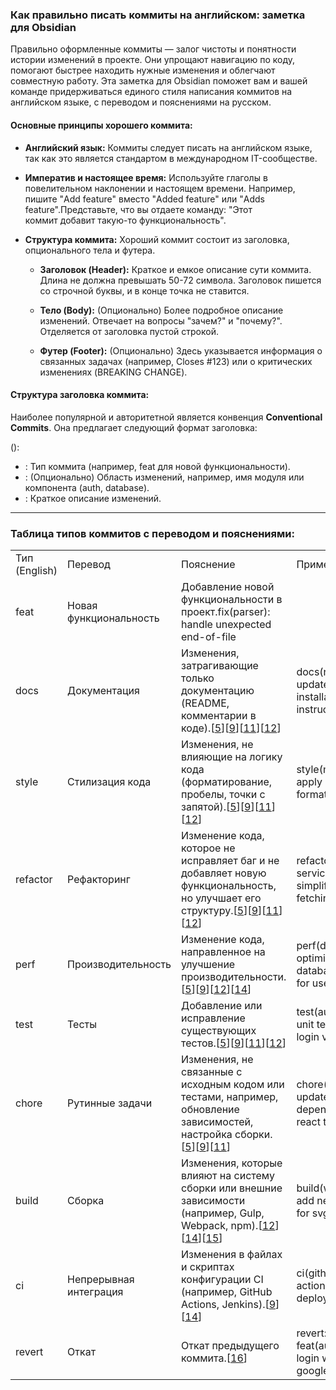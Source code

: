 
### Как правильно писать коммиты на английском: заметка для Obsidian

Правильно оформленные коммиты — залог чистоты и понятности истории изменений в проекте. Они упрощают навигацию по коду, помогают быстрее находить нужные изменения и облегчают совместную работу. Эта заметка для Obsidian поможет вам и вашей команде придерживаться единого стиля написания коммитов на английском языке, с переводом и пояснениями на русском.

#### Основные принципы хорошего коммита:

- **Английский язык:** Коммиты следует писать на английском языке, так как это является стандартом в международном IT-сообществе.
    
- **Императив и настоящее время:** Используйте глаголы в повелительном наклонении и настоящем времени. Например, пишите "Add feature" вместо "Added feature" или "Adds feature".Представьте, что вы отдаете команду: "Этот коммит добавит такую-то функциональность".
    
- **Структура коммита:** Хороший коммит состоит из заголовка, опционального тела и футера.
    
    - **Заголовок (Header):** Краткое и емкое описание сути коммита. Длина не должна превышать 50-72 символа. Заголовок пишется со строчной буквы, и в конце точка не ставится.
        
    - **Тело (Body):** (Опционально) Более подробное описание изменений. Отвечает на вопросы "зачем?" и "почему?". Отделяется от заголовка пустой строкой.
        
    - **Футер (Footer):** (Опционально) Здесь указывается информация о связанных задачах (например, Closes #123) или о критических изменениях (BREAKING CHANGE).
        

#### Структура заголовка коммита:

Наиболее популярной и авторитетной является конвенция **Conventional Commits**. Она предлагает следующий формат заголовка:

<type>(<scope>): <description>

- <type>: Тип коммита (например, feat для новой функциональности).    
- <scope>: (Опционально) Область изменений, например, имя модуля или компонента (auth, database).
- <description>: Краткое описание изменений.
---

### Таблица типов коммитов с переводом и пояснениями:

|   |   |   |   |
|---|---|---|---|
|Тип (English)|Перевод|Пояснение|Пример|
|feat|Новая функциональность|Добавление новой функциональности в проект.fix(parser): handle unexpected end-of-file|
|docs|Документация|Изменения, затрагивающие только документацию (README, комментарии в коде).[[5](https://www.google.com/url?sa=E&q=https%3A%2F%2Fvertexaisearch.cloud.google.com%2Fgrounding-api-redirect%2FAUZIYQFeRrog9vYzWues2pN_ENZBj8P9IiG4BbB-thbsfHUniYbwjR8tyuYqlWynPMP_NaZ-dDkUOxhAJ_F16bLaoK3gNfWVB6YsNPrxX_jtTPwVTCMoCjJAz81u0a0KGyrdwe_zly88kJMM_PcYJWqPh6erP93VkS2kNg%3D%3D)][[9](https://www.google.com/url?sa=E&q=https%3A%2F%2Fvertexaisearch.cloud.google.com%2Fgrounding-api-redirect%2FAUZIYQEllGntggzL8ZAGsAgXYFTwekChWWrFBv17YdiDZ8TTalj2-R_8cX_JtblTJaaJayNIHGtVVDYIDIPUAz8JyWiwXXDZUL7RvJZGBeGufTDFquS2pmTXtxjVMQJOkZVkiZJy1GvX4-AWRqrClF2RTr97ls_qzlw7XmNpRmAnUgvoABQXn-u2W0heWk1k73FtFU1t_MRcJy4sQFKiMfg5s8uftJHfOED7aE0B7ley5Sq-Klvs)][[11](https://www.google.com/url?sa=E&q=https%3A%2F%2Fvertexaisearch.cloud.google.com%2Fgrounding-api-redirect%2FAUZIYQFe_E7xiWE3h579v7bfdLqY2X43hFKADhT76Fv4_1wdk23ZbpFo8An2nsPtoumsgO84Y7JI0SLgCUG1_Lnqr36dbWjlX6sdcz8ilCo8tvmb1kE_wTeDC5IAEFm3WODtRUrSD2pRoaVj-DEn_COfBDHxv7GxSEAf49gvFR1GEJu5oH0UqGo%3D)][[12](https://www.google.com/url?sa=E&q=https%3A%2F%2Fvertexaisearch.cloud.google.com%2Fgrounding-api-redirect%2FAUZIYQHlPO8AyJ7EpKTNIpjaPii4XUIAibntPv18IXNropVuhy9qJLEwU0fhXIN1v2qzM41FIG6n_rGirHfDO4Af1fgDrHhXi-kr1dDxcUmWu-_1HhSLjbMjEE6K8Ziq3N_GznOktgNRXv0XnPcHuEgfLmd0A_gU46MNt6oueoVfKUUQ7rIK--Gp37E44TSk63DiEvc-ZyVAFLxsseEg4w%3D%3D)]|docs(readme): update installation instructions|
|style|Стилизация кода|Изменения, не влияющие на логику кода (форматирование, пробелы, точки с запятой).[[5](https://www.google.com/url?sa=E&q=https%3A%2F%2Fvertexaisearch.cloud.google.com%2Fgrounding-api-redirect%2FAUZIYQFeRrog9vYzWues2pN_ENZBj8P9IiG4BbB-thbsfHUniYbwjR8tyuYqlWynPMP_NaZ-dDkUOxhAJ_F16bLaoK3gNfWVB6YsNPrxX_jtTPwVTCMoCjJAz81u0a0KGyrdwe_zly88kJMM_PcYJWqPh6erP93VkS2kNg%3D%3D)][[9](https://www.google.com/url?sa=E&q=https%3A%2F%2Fvertexaisearch.cloud.google.com%2Fgrounding-api-redirect%2FAUZIYQEllGntggzL8ZAGsAgXYFTwekChWWrFBv17YdiDZ8TTalj2-R_8cX_JtblTJaaJayNIHGtVVDYIDIPUAz8JyWiwXXDZUL7RvJZGBeGufTDFquS2pmTXtxjVMQJOkZVkiZJy1GvX4-AWRqrClF2RTr97ls_qzlw7XmNpRmAnUgvoABQXn-u2W0heWk1k73FtFU1t_MRcJy4sQFKiMfg5s8uftJHfOED7aE0B7ley5Sq-Klvs)][[11](https://www.google.com/url?sa=E&q=https%3A%2F%2Fvertexaisearch.cloud.google.com%2Fgrounding-api-redirect%2FAUZIYQFe_E7xiWE3h579v7bfdLqY2X43hFKADhT76Fv4_1wdk23ZbpFo8An2nsPtoumsgO84Y7JI0SLgCUG1_Lnqr36dbWjlX6sdcz8ilCo8tvmb1kE_wTeDC5IAEFm3WODtRUrSD2pRoaVj-DEn_COfBDHxv7GxSEAf49gvFR1GEJu5oH0UqGo%3D)][[12](https://www.google.com/url?sa=E&q=https%3A%2F%2Fvertexaisearch.cloud.google.com%2Fgrounding-api-redirect%2FAUZIYQHlPO8AyJ7EpKTNIpjaPii4XUIAibntPv18IXNropVuhy9qJLEwU0fhXIN1v2qzM41FIG6n_rGirHfDO4Af1fgDrHhXi-kr1dDxcUmWu-_1HhSLjbMjEE6K8Ziq3N_GznOktgNRXv0XnPcHuEgfLmd0A_gU46MNt6oueoVfKUUQ7rIK--Gp37E44TSk63DiEvc-ZyVAFLxsseEg4w%3D%3D)]|style(main.js): apply prettier formatting|
|refactor|Рефакторинг|Изменение кода, которое не исправляет баг и не добавляет новую функциональность, но улучшает его структуру.[[5](https://www.google.com/url?sa=E&q=https%3A%2F%2Fvertexaisearch.cloud.google.com%2Fgrounding-api-redirect%2FAUZIYQFeRrog9vYzWues2pN_ENZBj8P9IiG4BbB-thbsfHUniYbwjR8tyuYqlWynPMP_NaZ-dDkUOxhAJ_F16bLaoK3gNfWVB6YsNPrxX_jtTPwVTCMoCjJAz81u0a0KGyrdwe_zly88kJMM_PcYJWqPh6erP93VkS2kNg%3D%3D)][[9](https://www.google.com/url?sa=E&q=https%3A%2F%2Fvertexaisearch.cloud.google.com%2Fgrounding-api-redirect%2FAUZIYQEllGntggzL8ZAGsAgXYFTwekChWWrFBv17YdiDZ8TTalj2-R_8cX_JtblTJaaJayNIHGtVVDYIDIPUAz8JyWiwXXDZUL7RvJZGBeGufTDFquS2pmTXtxjVMQJOkZVkiZJy1GvX4-AWRqrClF2RTr97ls_qzlw7XmNpRmAnUgvoABQXn-u2W0heWk1k73FtFU1t_MRcJy4sQFKiMfg5s8uftJHfOED7aE0B7ley5Sq-Klvs)][[11](https://www.google.com/url?sa=E&q=https%3A%2F%2Fvertexaisearch.cloud.google.com%2Fgrounding-api-redirect%2FAUZIYQFe_E7xiWE3h579v7bfdLqY2X43hFKADhT76Fv4_1wdk23ZbpFo8An2nsPtoumsgO84Y7JI0SLgCUG1_Lnqr36dbWjlX6sdcz8ilCo8tvmb1kE_wTeDC5IAEFm3WODtRUrSD2pRoaVj-DEn_COfBDHxv7GxSEAf49gvFR1GEJu5oH0UqGo%3D)][[12](https://www.google.com/url?sa=E&q=https%3A%2F%2Fvertexaisearch.cloud.google.com%2Fgrounding-api-redirect%2FAUZIYQHlPO8AyJ7EpKTNIpjaPii4XUIAibntPv18IXNropVuhy9qJLEwU0fhXIN1v2qzM41FIG6n_rGirHfDO4Af1fgDrHhXi-kr1dDxcUmWu-_1HhSLjbMjEE6K8Ziq3N_GznOktgNRXv0XnPcHuEgfLmd0A_gU46MNt6oueoVfKUUQ7rIK--Gp37E44TSk63DiEvc-ZyVAFLxsseEg4w%3D%3D)]|refactor(user-service): simplify data fetching logic|
|perf|Производительность|Изменение кода, направленное на улучшение производительности.[[5](https://www.google.com/url?sa=E&q=https%3A%2F%2Fvertexaisearch.cloud.google.com%2Fgrounding-api-redirect%2FAUZIYQFeRrog9vYzWues2pN_ENZBj8P9IiG4BbB-thbsfHUniYbwjR8tyuYqlWynPMP_NaZ-dDkUOxhAJ_F16bLaoK3gNfWVB6YsNPrxX_jtTPwVTCMoCjJAz81u0a0KGyrdwe_zly88kJMM_PcYJWqPh6erP93VkS2kNg%3D%3D)][[9](https://www.google.com/url?sa=E&q=https%3A%2F%2Fvertexaisearch.cloud.google.com%2Fgrounding-api-redirect%2FAUZIYQEllGntggzL8ZAGsAgXYFTwekChWWrFBv17YdiDZ8TTalj2-R_8cX_JtblTJaaJayNIHGtVVDYIDIPUAz8JyWiwXXDZUL7RvJZGBeGufTDFquS2pmTXtxjVMQJOkZVkiZJy1GvX4-AWRqrClF2RTr97ls_qzlw7XmNpRmAnUgvoABQXn-u2W0heWk1k73FtFU1t_MRcJy4sQFKiMfg5s8uftJHfOED7aE0B7ley5Sq-Klvs)][[12](https://www.google.com/url?sa=E&q=https%3A%2F%2Fvertexaisearch.cloud.google.com%2Fgrounding-api-redirect%2FAUZIYQHlPO8AyJ7EpKTNIpjaPii4XUIAibntPv18IXNropVuhy9qJLEwU0fhXIN1v2qzM41FIG6n_rGirHfDO4Af1fgDrHhXi-kr1dDxcUmWu-_1HhSLjbMjEE6K8Ziq3N_GznOktgNRXv0XnPcHuEgfLmd0A_gU46MNt6oueoVfKUUQ7rIK--Gp37E44TSk63DiEvc-ZyVAFLxsseEg4w%3D%3D)][[14](https://www.google.com/url?sa=E&q=https%3A%2F%2Fvertexaisearch.cloud.google.com%2Fgrounding-api-redirect%2FAUZIYQFLTsnNoBs7AbG8kYd-DgHiENiqD8sWfto3YonLoVHrmHajpm8PIPQDvzEAx2LzJQWrmSbZoGjSqqvt2_909nn2HU1_QqT-6o4QjQ3y2P-HxsWAT9lFY3CWvwjm9wYpyHIv93MAL9la5w1aS63VfbJ8V9YTEodYO7hMQZnBOen4jY-3BfXmiKyYLU670M7l8cj7oRW1pvXl80p6nY4Gs6YOrYU0dW9Jp_A%3D)]|perf(db): optimize database query for user list|
|test|Тесты|Добавление или исправление существующих тестов.[[5](https://www.google.com/url?sa=E&q=https%3A%2F%2Fvertexaisearch.cloud.google.com%2Fgrounding-api-redirect%2FAUZIYQFeRrog9vYzWues2pN_ENZBj8P9IiG4BbB-thbsfHUniYbwjR8tyuYqlWynPMP_NaZ-dDkUOxhAJ_F16bLaoK3gNfWVB6YsNPrxX_jtTPwVTCMoCjJAz81u0a0KGyrdwe_zly88kJMM_PcYJWqPh6erP93VkS2kNg%3D%3D)][[9](https://www.google.com/url?sa=E&q=https%3A%2F%2Fvertexaisearch.cloud.google.com%2Fgrounding-api-redirect%2FAUZIYQEllGntggzL8ZAGsAgXYFTwekChWWrFBv17YdiDZ8TTalj2-R_8cX_JtblTJaaJayNIHGtVVDYIDIPUAz8JyWiwXXDZUL7RvJZGBeGufTDFquS2pmTXtxjVMQJOkZVkiZJy1GvX4-AWRqrClF2RTr97ls_qzlw7XmNpRmAnUgvoABQXn-u2W0heWk1k73FtFU1t_MRcJy4sQFKiMfg5s8uftJHfOED7aE0B7ley5Sq-Klvs)][[11](https://www.google.com/url?sa=E&q=https%3A%2F%2Fvertexaisearch.cloud.google.com%2Fgrounding-api-redirect%2FAUZIYQFe_E7xiWE3h579v7bfdLqY2X43hFKADhT76Fv4_1wdk23ZbpFo8An2nsPtoumsgO84Y7JI0SLgCUG1_Lnqr36dbWjlX6sdcz8ilCo8tvmb1kE_wTeDC5IAEFm3WODtRUrSD2pRoaVj-DEn_COfBDHxv7GxSEAf49gvFR1GEJu5oH0UqGo%3D)][[12](https://www.google.com/url?sa=E&q=https%3A%2F%2Fvertexaisearch.cloud.google.com%2Fgrounding-api-redirect%2FAUZIYQHlPO8AyJ7EpKTNIpjaPii4XUIAibntPv18IXNropVuhy9qJLEwU0fhXIN1v2qzM41FIG6n_rGirHfDO4Af1fgDrHhXi-kr1dDxcUmWu-_1HhSLjbMjEE6K8Ziq3N_GznOktgNRXv0XnPcHuEgfLmd0A_gU46MNt6oueoVfKUUQ7rIK--Gp37E44TSk63DiEvc-ZyVAFLxsseEg4w%3D%3D)]|test(auth): add unit tests for login validation|
|chore|Рутинные задачи|Изменения, не связанные с исходным кодом или тестами, например, обновление зависимостей, настройка сборки.[[5](https://www.google.com/url?sa=E&q=https%3A%2F%2Fvertexaisearch.cloud.google.com%2Fgrounding-api-redirect%2FAUZIYQFeRrog9vYzWues2pN_ENZBj8P9IiG4BbB-thbsfHUniYbwjR8tyuYqlWynPMP_NaZ-dDkUOxhAJ_F16bLaoK3gNfWVB6YsNPrxX_jtTPwVTCMoCjJAz81u0a0KGyrdwe_zly88kJMM_PcYJWqPh6erP93VkS2kNg%3D%3D)][[9](https://www.google.com/url?sa=E&q=https%3A%2F%2Fvertexaisearch.cloud.google.com%2Fgrounding-api-redirect%2FAUZIYQEllGntggzL8ZAGsAgXYFTwekChWWrFBv17YdiDZ8TTalj2-R_8cX_JtblTJaaJayNIHGtVVDYIDIPUAz8JyWiwXXDZUL7RvJZGBeGufTDFquS2pmTXtxjVMQJOkZVkiZJy1GvX4-AWRqrClF2RTr97ls_qzlw7XmNpRmAnUgvoABQXn-u2W0heWk1k73FtFU1t_MRcJy4sQFKiMfg5s8uftJHfOED7aE0B7ley5Sq-Klvs)][[11](https://www.google.com/url?sa=E&q=https%3A%2F%2Fvertexaisearch.cloud.google.com%2Fgrounding-api-redirect%2FAUZIYQFe_E7xiWE3h579v7bfdLqY2X43hFKADhT76Fv4_1wdk23ZbpFo8An2nsPtoumsgO84Y7JI0SLgCUG1_Lnqr36dbWjlX6sdcz8ilCo8tvmb1kE_wTeDC5IAEFm3WODtRUrSD2pRoaVj-DEn_COfBDHxv7GxSEAf49gvFR1GEJu5oH0UqGo%3D)]|chore(deps): update dependency react to v18|
|build|Сборка|Изменения, которые влияют на систему сборки или внешние зависимости (например, Gulp, Webpack, npm).[[12](https://www.google.com/url?sa=E&q=https%3A%2F%2Fvertexaisearch.cloud.google.com%2Fgrounding-api-redirect%2FAUZIYQHlPO8AyJ7EpKTNIpjaPii4XUIAibntPv18IXNropVuhy9qJLEwU0fhXIN1v2qzM41FIG6n_rGirHfDO4Af1fgDrHhXi-kr1dDxcUmWu-_1HhSLjbMjEE6K8Ziq3N_GznOktgNRXv0XnPcHuEgfLmd0A_gU46MNt6oueoVfKUUQ7rIK--Gp37E44TSk63DiEvc-ZyVAFLxsseEg4w%3D%3D)][[14](https://www.google.com/url?sa=E&q=https%3A%2F%2Fvertexaisearch.cloud.google.com%2Fgrounding-api-redirect%2FAUZIYQFLTsnNoBs7AbG8kYd-DgHiENiqD8sWfto3YonLoVHrmHajpm8PIPQDvzEAx2LzJQWrmSbZoGjSqqvt2_909nn2HU1_QqT-6o4QjQ3y2P-HxsWAT9lFY3CWvwjm9wYpyHIv93MAL9la5w1aS63VfbJ8V9YTEodYO7hMQZnBOen4jY-3BfXmiKyYLU670M7l8cj7oRW1pvXl80p6nY4Gs6YOrYU0dW9Jp_A%3D)][[15](https://www.google.com/url?sa=E&q=https%3A%2F%2Fvertexaisearch.cloud.google.com%2Fgrounding-api-redirect%2FAUZIYQFAY-RP8OWsteVK4Nra3x543SUIilheLQFf9OUuKrihAbzdiB5Y458lnb9IHR2gMDk6iSFdM-HkEvCehBzgJTYP4Nw_8YgXslED2V0jPDBTlCl7roXbCF6ihU1_IAG825tutatu1DlS1PHaolXoM9Z16AYC9azNWfkO)]|build(webpack): add new loader for svg files|
|ci|Непрерывная интеграция|Изменения в файлах и скриптах конфигурации CI (например, GitHub Actions, Jenkins).[[9](https://www.google.com/url?sa=E&q=https%3A%2F%2Fvertexaisearch.cloud.google.com%2Fgrounding-api-redirect%2FAUZIYQEllGntggzL8ZAGsAgXYFTwekChWWrFBv17YdiDZ8TTalj2-R_8cX_JtblTJaaJayNIHGtVVDYIDIPUAz8JyWiwXXDZUL7RvJZGBeGufTDFquS2pmTXtxjVMQJOkZVkiZJy1GvX4-AWRqrClF2RTr97ls_qzlw7XmNpRmAnUgvoABQXn-u2W0heWk1k73FtFU1t_MRcJy4sQFKiMfg5s8uftJHfOED7aE0B7ley5Sq-Klvs)][[14](https://www.google.com/url?sa=E&q=https%3A%2F%2Fvertexaisearch.cloud.google.com%2Fgrounding-api-redirect%2FAUZIYQFLTsnNoBs7AbG8kYd-DgHiENiqD8sWfto3YonLoVHrmHajpm8PIPQDvzEAx2LzJQWrmSbZoGjSqqvt2_909nn2HU1_QqT-6o4QjQ3y2P-HxsWAT9lFY3CWvwjm9wYpyHIv93MAL9la5w1aS63VfbJ8V9YTEodYO7hMQZnBOen4jY-3BfXmiKyYLU670M7l8cj7oRW1pvXl80p6nY4Gs6YOrYU0dW9Jp_A%3D)]|ci(github-actions): fix deploy script|
|revert|Откат|Откат предыдущего коммита.[[16](https://www.google.com/url?sa=E&q=https%3A%2F%2Fvertexaisearch.cloud.google.com%2Fgrounding-api-redirect%2FAUZIYQHR0XImXvYyoD0bBzEq-hNGEO5eqJc2EBDV9ctvYDzpFTUnChzrUI1VwGpYyRDRlaFudJAkYPvBasVbnI7kCAes6BC7e5f8Awr8jas4eXV036EU39GAjS6QiQrpH-iB9ftxaW-QOD-PXtk3eyi9uKWKOSLijxxDQBeJcFH0sFKrrBuToFVNpz2ALNS3G_x-npBttg%3D%3D)]|revert: feat(auth): add login with google|